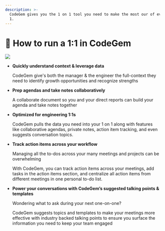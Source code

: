 ```yaml
---
description: >-
  CodeGem gives you the 1 on 1 tool you need to make the most our of every 1 on
  1.
---
```


# 💎 How to run a 1:1 in CodeGem

![](broken-reference)

*   **Quickly understand context & leverage data**

    CodeGem give's both the manager & the engineer the full-context they need to identify growth opportunities and recognize strengths
*   **Prep agendas and take notes collaboratively**

    A collaborate document so you and your direct reports can build your agenda and take notes together
*   **Optimized for engineering 1:1s**

    CodeGem pulls the data you need into your 1 on 1 along with features like collaborative agendas, private notes, action item tracking, and even suggests conversation topics.
*   **Track action items across your workflow**

    Managing all the to-dos across your many meetings and projects can be overwhelming

    With CodeGem, you can track action items across your meetings, add tasks in the action items section, and centralize all action items from different meetings in one personal to-do list.
*   **Power your conversations with CodeGem’s suggested talking points & templates**

    Wondering what to ask during your next one-on-one?

    CodeGem suggests topics and templates to make your meetings more effective with industry backed talking points to ensure you surface the information you need to keep your team engaged
